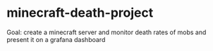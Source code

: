 # minecraft-death-project
Goal: create a minecraft server and monitor death rates of mobs and present it on a grafana dashboard